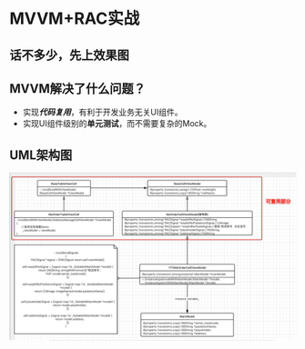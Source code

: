 # MVVM+RAC实战
## 话不多少，先上效果图

## MVVM解决了什么问题？
* 实现***代码复用***，有利于开发业务无关UI组件。
* 实现UI组件级别的**单元测试**，而不需要复杂的Mock。
## UML架构图
![Image text](https://github.com/iOS-fei/MVVMDemo/blob/master/img-folder/Snip20190118_2.png)

